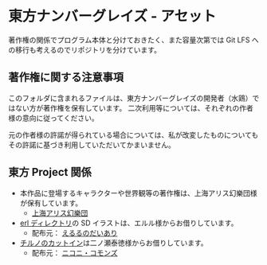 # 東方ナンバーグレイズ - アセット

著作権の関係でプログラム本体と分けておきたく、また容量次第では Git LFS への移行も考えるのでリポジトリを分けています。

## 著作権に関する注意事項

このフォルダに含まれるファイルは、東方ナンバーグレイズの開発者（水鶏）ではない方が著作権を保有しています。
二次利用等については、それぞれの作者様の意向に従ってください。

元の作者様の許諾が得られている場合については、私が改変したものについてもその許諾に基づき利用していただいてかまいません。

## 東方 Project 関係

- 本作品に登場するキャラクターや世界観等の著作権は、上海アリス幻樂団様が保有しています。
  - [上海アリス幻樂団](http://www16.big.or.jp/~zun/)
- [erl ディレクトリ](./res/erl/)の SD イラストは、エルル様からお借りしています。
  - 配布元： [えるるのだいあり](http://erl.hatenablog.jp)
- [チルノのカットイン](./res/cutin-chillno.png)は二ノ瀬泰徳様からお借りしています。
  - 配布元： [ニコニ・コモンズ](http://commons.nicovideo.jp/material/nc157325)
